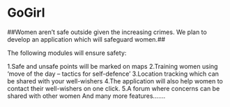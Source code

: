 # GoGirl
##Women aren’t safe outside given the increasing crimes. We plan to develop an application which will safeguard women.##

The following modules will ensure safety:

 1.Safe and unsafe points will be marked on maps
 2.Training women using ‘move of the day – tactics for self-defence’
 3.Location tracking which can be shared with your well-wishers
 4.The application will also help women to contact their well-wishers on one click. 
 5.A forum where concerns can be shared with other women
And many more features…….
